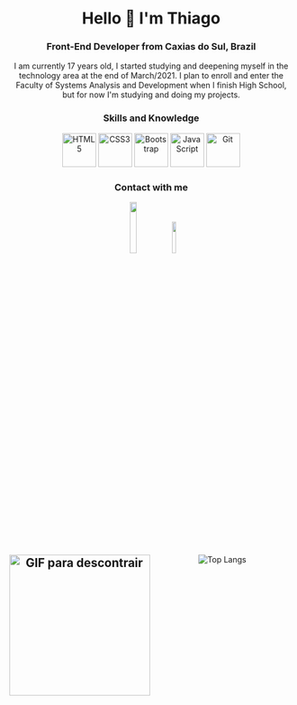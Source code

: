 <div align="center">
    <h1>Hello 👋 I'm Thiago </h1>
    <h3> Front-End Developer from Caxias do Sul, Brazil</h3>
    <p>I am currently 17 years old, I started studying and deepening myself in the technology area at the end of March/2021. I plan to enroll and enter the Faculty of Systems Analysis and Development when I finish High School, but for now I'm studying and doing my projects.</p>
    <h3>Skills and Knowledge</h3>
    <a href="https://www.w3schools.com/html/"><img height="60" width="60" alt="HTML5" src="https://user-images.githubusercontent.com/69599810/120908031-f672fb00-c63c-11eb-90a8-14ea7b057273.png"></a>
    <a href="https://www.w3schools.com/css/"><img height="60" width="60" alt="CSS3" src="https://user-images.githubusercontent.com/69599810/120907921-12c26800-c63c-11eb-9439-8a9a426045e6.png"></a>
    <a href="https://getbootstrap.com/"><img height="60" width="60" alt="Bootstrap" src="https://user-images.githubusercontent.com/69599810/120908196-4a321400-c63e-11eb-9e72-6eebd74b0553.png"></a>
    <a href="https://developer.mozilla.org/pt-BR/docs/Web/JavaScript"><img height="60" width="60" alt="JavaScript" src="https://user-images.githubusercontent.com/69599810/120907942-4f8e5f00-c63c-11eb-975d-f93169f9e548.png"></a>
    <a href="https://git-scm.com/"><img height="60" width="60" alt="Git" src="https://user-images.githubusercontent.com/69599810/120907954-646af280-c63c-11eb-8590-d926180797a5.png"></a>
<br>   
    <h3>Contact with me</h3>
     <a href="https://www.linkedin.com/in/iamthiagoferreira/"><img src="https://img.shields.io/badge/LinkedIn-0077B5?style=for-the-badge&logo=linkedin&logoColor=white" width="15.3%"></a>
     <a href="mailto: devthiagoferreira@gmail.com"><img src="https://img.shields.io/badge/Gmail-D14836?style=for-the-badge&logo=gmail&logoColor=white" width="12%"></a>
<br>
   
## <img align="left" alt="GIF para descontrair" height="250" src="https://media.giphy.com/media/de5bARu0SsXiU/giphy.gif">

![Top Langs](https://github-readme-stats.vercel.app/api/top-langs/?username=iamthiagoo&layout=compact&bg_color=0D1117&text_color=fff&border_color=06CEFF&title_color=5EB5CB)

